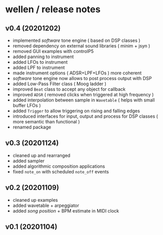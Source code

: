 # wellen / release notes

## v0.4 (20201202)

- implemented *software* tone engine ( based on DSP classes )
- removed dependency on external sound libraries ( minim + jsyn )
- removed GUI examples with controlP5
- added panning to instrument
- added LFOs to instrument
- added LPF to instrument
- made instrument options ( ADSR+LPF+LFOs ) more coherent
- *software* tone engine now allows to post process output with DSP
- added Low-Pass Filter class ( Moog ladder )
- improved `Beat` class to accept any object for callback
- improved `ADSR` ( removed clicks when triggered at high frequency )
- added interpolation between sample in `Wavetable` ( helps with small buffer LFOs )
- added `Trigger` to allow triggering on rising and falling edges
- introduced interfaces for input, output and process for DSP classes ( more semantic than functional )
- renamed package

## v0.3 (20201124)

- cleaned up and rearranged
- added sampler
- added algorithmic composition applications
- fixed `note_on` with scheduled `note_off` events

## v0.2 (20201109)

- cleaned up examples
- added wavetable + arpeggiator
- added *song position* + BPM estimate in MIDI clock

## v0.1 (20201104)


